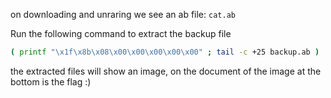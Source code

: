 on downloading and unraring we see an ab file: `cat.ab`

Run the following command to extract the backup file
```bash
( printf "\x1f\x8b\x08\x00\x00\x00\x00\x00" ; tail -c +25 backup.ab ) | tar xfvz -
```

the extracted files will show an image, on the document of the image at the bottom is the flag :)
